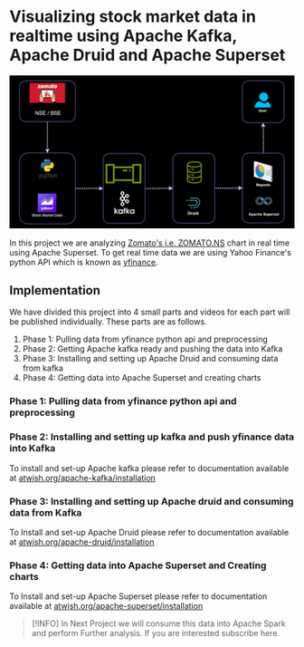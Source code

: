 # Visualizing stock market data in realtime using Apache Kafka, Apache Druid and Apache Superset

![Stock Analysis Data Flow](assets/images/stockanalysisdiagram.gif)


In this project we are analyzing [Zomato's i.e. ZOMATO.NS](https://finance.yahoo.com/quote/ZOMATO.NS/) chart in real time using Apache Superset. To get real time data we are using Yahoo Finance's python API which is known as [yfinance](https://pypi.org/project/yfinance/). 

## Implementation

We have divided this project into 4 small parts and videos for each part will be published individually. These parts are as follows.

1. Phase 1: Pulling data from yfinance python api and preprocessing
1. Phase 2: Getting Apache kafka ready and pushing the data into Kafka
1. Phase 3: Installing and setting up Apache Druid and consuming data from kafka
1. Phase 4: Getting data into Apache Superset and creating charts 

### Phase 1: Pulling data from yfinance python api and preprocessing


### Phase 2: Installing and setting up kafka and push yfinance data into Kafka

To install and set-up Apache kafka please refer to documentation available at [atwish.org/apache-kafka/installation](https://atwish.org/apache-kafka/installation)


### Phase 3: Installing and setting up Apache druid and consuming data from Kafka

To Install and set-up Apache Druid please refer to documentation available at [atwish.org/apache-druid/installation](https://atwish.org/apache-druid/installation)

### Phase 4: Getting data into Apache Superset and Creating charts


To Install and set-up Apache Superset please refer to documentation available at [atwish.org/apache-superset/installation](https://atwish.org/apache-superset/installation)


> [!INFO]
> In Next Project we will consume this data into Apache Spark and perform Further analysis. If you are interested subscribe here.